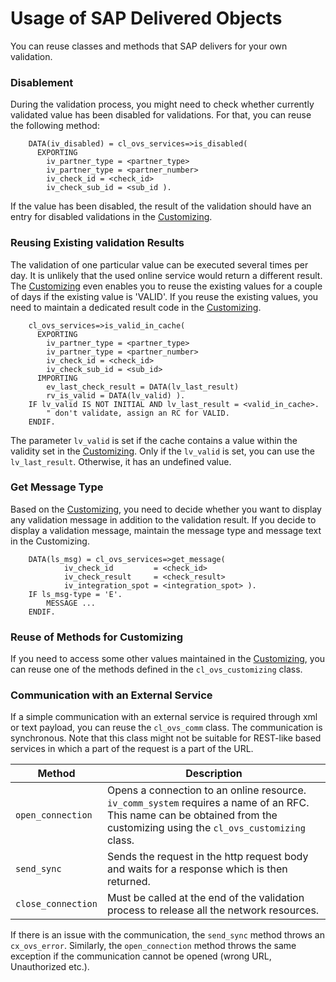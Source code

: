 # Usage of SAP Delivered Objects
You can reuse classes and methods that SAP delivers for your own validation. 

### Disablement
During the validation process, you might need to check whether currently validated value has been disabled for validations. For that, you can reuse the following method: 
```
	DATA(iv_disabled) = cl_ovs_services=>is_disabled( 
      EXPORTING 
        iv_partner_type = <partner_type>
        iv_partner_type = <partner_number>
        iv_check_id = <check_id>
        iv_check_sub_id = <sub_id ).
```
If the value has been disabled, the result of the validation should have an entry for disabled validations in the [Customizing](Customizing.md).



### Reusing Existing validation Results
The validation of one particular value can be executed several times per day. It is unlikely that the used online service would return a different result. The [Customizing](Customizing.md) even enables you to reuse the existing values for a couple of days if the existing value is 'VALID'. If you reuse the existing values, you need to maintain a dedicated result code in the [Customizing](Customizing.md). 
```
	cl_ovs_services=>is_valid_in_cache(  
      EXPORTING 
        iv_partner_type = <partner_type>
        iv_partner_type = <partner_number>
        iv_check_id = <check_id>
        iv_check_sub_id = <sub_id> 
      IMPORTING 
        ev_last_check_result = DATA(lv_last_result)
        rv_is_valid = DATA(lv_valid) ).
    IF lv_valid IS NOT INITIAL AND lv_last_result = <valid_in_cache>. 
		" don't validate, assign an RC for VALID. 
	ENDIF.
```

The parameter `lv_valid` is set if the cache contains a value within the validity set in the [Customizing](Customizing.md). Only if the `lv_valid` is set, you can use the `lv_last_result`. Otherwise, it has an undefined value. 

 ### Get Message Type
 Based on the [Customizing](Customizing.md), you need to decide whether you want to display any validation message in addition to the validation result. If you decide to display a validation message, maintain the message type and message text in the Customizing. 
```
 	DATA(ls_msg) = cl_ovs_services=>get_message(
            iv_check_id         = <check_id>
            iv_check_result     = <check_result>
            iv_integration_spot = <integration_spot> ).
	IF ls_msg-type = 'E'.
		MESSAGE ...
	ENDIF. 		
```

### Reuse of Methods for Customizing
If you need to access some other values maintained in the [Customizing](Customizing.md), you can reuse one of the methods defined in the `cl_ovs_customizing` class. 

 
 ### Communication with an External Service
If a simple communication with an external service is required through xml or text payload, you can reuse the `cl_ovs_comm` class. The communication is synchronous. 
Note that this class might not be suitable for REST-like based services in which a part of the request is a part of the URL. 

| Method | Description |
| ----------- | ----------- |
| `open_connection` | Opens a connection to an online resource. `iv_comm_system` requires a name of an RFC. This name can be obtained from the customizing using the `cl_ovs_customizing` class.  | 
| `send_sync` | Sends the request in the http request body and waits for a response which is then returned.  | 
| `close_connection` | Must be called at the end of the validation process to release all the network resources.  | 
If there is an issue with the communication, the `send_sync` method throws an `cx_ovs_error`. Similarly, the `open_connection` method throws the same exception if the communication cannot be opened (wrong URL, Unauthorized etc.).


